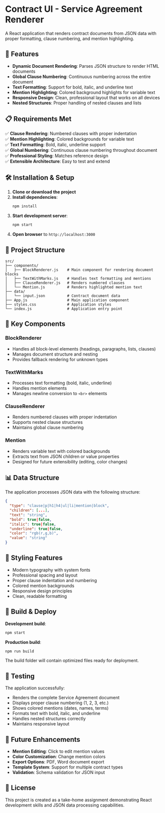# Contract UI - Service Agreement Renderer

A React application that renders contract documents from JSON data with proper formatting, clause numbering, and mention highlighting.

## 🚀 Features

- **Dynamic Document Rendering**: Parses JSON structure to render HTML documents
- **Global Clause Numbering**: Continuous numbering across the entire document
- **Text Formatting**: Support for bold, italic, and underline text
- **Mention Highlighting**: Colored background highlights for variable text
- **Responsive Design**: Clean, professional layout that works on all devices
- **Nested Structures**: Proper handling of nested clauses and lists

## 📋 Requirements Met

✅ **Clause Rendering**: Numbered clauses with proper indentation  
✅ **Mention Highlighting**: Colored backgrounds for variable text  
✅ **Text Formatting**: Bold, italic, underline support  
✅ **Global Numbering**: Continuous clause numbering throughout document  
✅ **Professional Styling**: Matches reference design  
✅ **Extensible Architecture**: Easy to test and extend  

## 🛠️ Installation & Setup

1. **Clone or download the project**
2. **Install dependencies**:
   ```bash
   npm install
   ```
3. **Start development server**:
   ```bash
   npm start
   ```
4. **Open browser** to `http://localhost:3000`

## 📁 Project Structure

```
src/
├── components/
│   ├── BlockRenderer.js    # Main component for rendering document blocks
│   ├── TextWithMarks.js    # Handles text formatting and mentions
│   ├── ClauseRenderer.js   # Renders numbered clauses
│   └── Mention.js          # Renders highlighted mention text
├── data/
│   └── input.json          # Contract document data
├── App.js                  # Main application component
├── styles.css              # Application styles
└── index.js                # Application entry point
```

## 🎯 Key Components

### BlockRenderer
- Handles all block-level elements (headings, paragraphs, lists, clauses)
- Manages document structure and nesting
- Provides fallback rendering for unknown types

### TextWithMarks
- Processes text formatting (bold, italic, underline)
- Handles mention elements
- Manages newline conversion to `<br>` elements

### ClauseRenderer
- Renders numbered clauses with proper indentation
- Supports nested clause structures
- Maintains global clause numbering

### Mention
- Renders variable text with colored backgrounds
- Extracts text from JSON children or value properties
- Designed for future extensibility (editing, color changes)

## 📊 Data Structure

The application processes JSON data with the following structure:

```json
{
  "type": "clause|p|h1|h4|ul|li|mention|block",
  "children": [...],
  "text": "string",
  "bold": true|false,
  "italic": true|false,
  "underline": true|false,
  "color": "rgb(r,g,b)",
  "value": "string"
}
```

## 🎨 Styling Features

- Modern typography with system fonts
- Professional spacing and layout
- Proper clause indentation and numbering
- Colored mention backgrounds
- Responsive design principles
- Clean, readable formatting

## 🔧 Build & Deploy

**Development build**:
```bash
npm start
```

**Production build**:
```bash
npm run build
```

The build folder will contain optimized files ready for deployment.

## 🧪 Testing

The application successfully:
- Renders the complete Service Agreement document
- Displays proper clause numbering (1, 2, 3, etc.)
- Shows colored mentions (dates, names, terms)
- Formats text with bold, italic, and underline
- Handles nested structures correctly
- Maintains responsive layout

## 🚀 Future Enhancements

- **Mention Editing**: Click to edit mention values
- **Color Customization**: Change mention colors
- **Export Options**: PDF, Word document export
- **Template System**: Support for multiple contract types
- **Validation**: Schema validation for JSON input

## 📝 License

This project is created as a take-home assignment demonstrating React development skills and JSON data processing capabilities. 